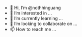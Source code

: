 - 👋 Hi, I’m @nothhinguang
- 👀 I’m interested in ...
- 🌱 I’m currently learning ...
- 💞️ I’m looking to collaborate on ...
- 📫 How to reach me ...

<!---
nothhinguang/nothhinguang is a ✨ special ✨ repository because its `README.md` (this file) appears on your GitHub profile.
You can click the Preview link to take a look at your changes.
--->
